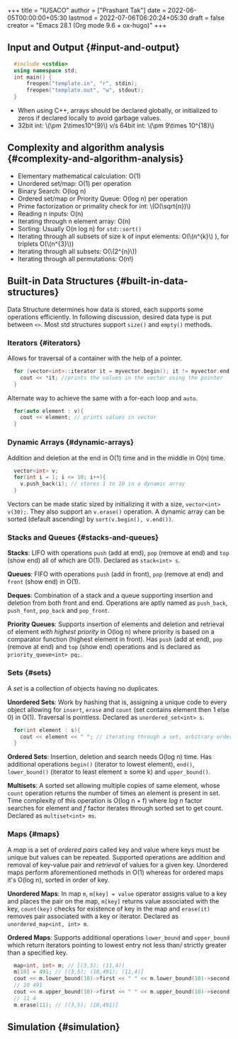 +++
title = "IUSACO"
author = ["Prashant Tak"]
date = 2022-06-05T00:00:00+05:30
lastmod = 2022-07-06T06:20:24+05:30
draft = false
creator = "Emacs 28.1 (Org mode 9.6 + ox-hugo)"
+++

## Input and Output {#input-and-output}

```cpp
  #include <cstdio>
  using namespace std;
  int main() {
      freopen("template.in", "r", stdin);
      freopen("template.out", "w", stdout);
  }
```

-   When using C++, arrays should be declared globally, or initialized to zeros if declared locally to avoid garbage values.
-   32bit int: \\(\pm 2\times10^{9}\\) v/s 64bit int: \\(\pm 9\times 10^{18}\\)


## Complexity and algorithm analysis {#complexity-and-algorithm-analysis}

-   Elementary mathematical calculation: O(1)
-   Unordered set/map: O(1) per operation
-   Binary Search: O(log n)
-   Ordered set/map or Priority Queue: O(log n) per operation
-   Prime factorization or primality check for int: \\(O(\sqrt{n})\\)
-   Reading n inputs: O(n)
-   Iterating through n element array: O(n)
-   Sorting: Usually O(n log n) for `std::sort()`
-   Iterating through all subsets of size k of input elements: O(\\(n^{k}\\) ), for triplets O(\\(n^{3}\\))
-   Iterating through all subsets: O(\\(2^{n}\\))
-   Iterating through all permutations: O(n!)


## Built-in Data Structures {#built-in-data-structures}

Data Structure determines how data is stored, each supports some operations efficiently. In following discussion, desired data type is put between `<>`. Most std structures support `size()` and `empty()` methods.


### Iterators {#iterators}

Allows for traversal of a container with the help of a pointer.

```cpp
  for (vector<int>::iterator it = myvector.begin(); it != myvector.end(); ++it) {
    cout << *it; //prints the values in the vector using the pointer
  }
```

Alternate way to achieve the same with a for-each loop and `auto`.

```cpp
  for(auto element : v){
    cout << element; // prints values in vector
  }
```


### Dynamic Arrays {#dynamic-arrays}

Addition and deletion at the end in O(1) time and in the middle in O(n) time.

```cpp
  vector<int> v;
  for(int i = 1; i <= 10; i++){
    v.push_back(i); // stores 1 to 10 in a dynamic array
  }
```

Vectors can be made static sized by initializing it with a size, `vector<int> v(30);`. They also support an `v.erase()` operation. A dynamic array can be sorted (default ascending) by `sort(v.begin(), v.end())`.


### Stacks and Queues {#stacks-and-queues}

**Stacks**: LIFO with operations `push` (add at end), `pop` (remove at end) and `top` (show end) all of which are O(1). Declared as `stack<int> s`.

**Queues**: FIFO with operations `push` (add in front), `pop` (remove at end) and `front` (show end) in O(1).

**Deques**: Combination of a stack and a queue supporting insertion and deletion from both front and end. Operations are aptly named as `push_back`, `push_font`, `pop_back` and `pop_front`.

**Priority Queues**: Supports insertion of elements and deletion and retrieval of element _with highest priority_ in O(log n) where priority is based on a comparator function (highest element in front). Has `push` (add at end), `pop` (remove at end) and `top` (show end) operations and is declared as `priority_queue<int> pq;`.


### Sets {#sets}

A _set_ is a collection of objects having no duplicates.

**Unordered Sets**: Work by hashing that is, assigning a unique code to every object allowing for `insert`, `erase` and `count` (set contains element then 1 else 0) in O(1). Traversal is pointless. Declared as `unordered_set<int> s`.

```cpp
  for(int element : s){
    cout << element << " "; // iterating through a set, arbitrary order
  }
```

**Ordered Sets**: Insertion, deletion and search needs O(log n) time. Has additional operations `begin()` (iterator to lowest element), `end()`, `lower_bound()` (iterator to least element &ge; some k) and `upper_bound()`.

**Multisets**: A sorted set allowing multiple copies of same element, whose `count` operation returns the number of times an element is present in set. Time complexity of this operation is O(log n + f) where _log n_ factor searches for element and _f_ factor iterates through sorted set to get count. Declared as `multiset<int> ms`.


### Maps {#maps}

A _map_ is a set of _ordered pairs_ called key and value where keys must be unique but values can be repeated. Supported operations are addition and removal of key-value pair and _retrieval_ of values for a given key. Unordered maps perform aforementioned methods in O(1) whereas for ordered maps it's O(log n), sorted in order of key.

**Unordered Maps**: In map `m`, `m[key] = value` operator assigns value to a key and places the pair on the map, `m[key]` returns value associated with the key, `count(key)` checks for existence of key in the map and `erase(it)` removes pair associated with a key or iterator. Declared as `unordered_map<int, int> m`.

**Ordered Maps**: Supports additional operations `lower_bound` and `upper_bound` which return iterators pointing to lowest entry not less than/ strictly greater than a specified key.

```cpp
  map<int, int> m; // [(3,5); (11,4)]
  m[10] = 491; // [(3,5); (10,491); (11,4)]
  cout << m.lower_bound(10)->first << " " << m.lower_bound(10)->second << "\n";
  // 10 491
  cout << m.upper_bound(10)->first << " " << m.upper_bound(10)->second << "\n";
  // 11 4
  m.erase(11); // [(3,5); (10,491)]
```


## Simulation {#simulation}
